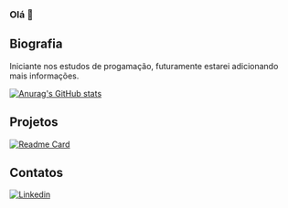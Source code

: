 ### Olá 👋

## Biografia

Iniciante nos estudos de progamação, futuramente estarei adicionando mais informações. 

[![Anurag's GitHub stats](https://github-readme-stats.vercel.app/api?username=pedroeugenio212&theme=dark)](https://github.com/anuraghazra/github-readme-stats)

## Projetos

[![Readme Card](https://github-readme-stats.vercel.app/api/pin/?username=pedroeugenio212&repo=devweekgit.github.io)](https://github.com/anuraghazra/github-readme-stats)

## Contatos

[<img src='https://img.shields.io/badge/LinkedIn-0077B5?style=for-the-badge&logo=linkedin&logoColor=white' alt='Linkedin' heigth='30'>](linked.com/in/pedro-eugênio)
